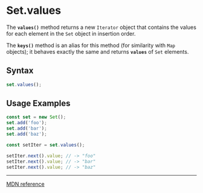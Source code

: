# Set.values

The **`values()`** method returns a new `Iterator` object that contains the values for each element in the `Set` object in insertion order.

The **`keys()`** method is an alias for this method (for similarity with `Map` objects); it behaves exactly the same and returns **`values`** of `Set` elements.

## Syntax

```js
set.values();
```

## Usage Examples

```js
const set = new Set();
set.add('foo');
set.add('bar');
set.add('baz');

const setIter = set.values();

setIter.next().value; // -> "foo"
setIter.next().value; // -> "bar"
setIter.next().value; // -> "baz"
```

---

[MDN reference](https://developer.mozilla.org/en-US/docs/Web/JavaScript/Reference/Global_Objects/Set/values)
